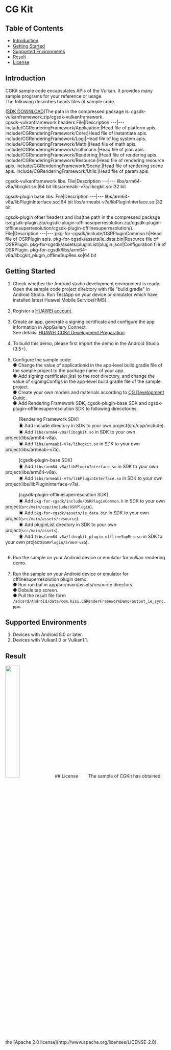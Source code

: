 # CG Kit

## Table of Contents
 * [Introduction](#introduction)
 * [Getting Started](#getting-started)
 * [Supported Environments](#supported-environments)
 * [Result](#result)
 * [License](#license)
## Introduction
CGKit sample code encapsulates APIs of the Vulkan. It provides many sample programs for your reference or usage.<br>
The following describes heads files of sample code.<br>

([SDK DOWNLOAD](https://developer.huawei.com/consumer/en/doc/development/HMSCore-Library-V5/sdk-download-0000001050441521-V5))The path in the compressed package is: cgsdk-vulkanframework.zip/cgsdk-vulkanframework.<br>
cgsdk-vulkanframework headers
 File|Description
 ---|---
 include/CGRenderingFramework/Application:|Head file of platform apis.
 include/CGRenderingFramework/Core:|Head file of instantiate apis.
 include/CGRenderingFramework/Log:|Head file of log system apis.
 include/CGRenderingFramework/Math:|Head file of math apis.
 include/CGRenderingFramework/nolhmann:|Head file of json apis.
 include/CGRenderingFramework/Rendering:|Head file of rendering apis.
 include/CGRenderingFramework/Resource:|Head file of rendering resource apis.
 include/CGRenderingFramework/Scene:|Head file of rendering scene apis.
 include/CGRenderingFramework/Utils:|Head file of param apis.

 cgsdk-vulkanframework libs.
 File|Description
 ---|---
 libs/arm64-v8a/libcgkit.so:|64 bit
 libs/armeabi-v7a/libcgkit.so:|32 bit

 cgsdk-plugin base libs.
 File|Description
 ---|---
 libs/arm64-v8a/libPluginInterface.so:|64 bit
 libs/armeabi-v7a/libPluginInterface.so:|32 bit

 cgsdk-plugin other headers and libs(the path in the compressed package is:cgsdk-plugin.zip/cgsdk-plugin-offlinesuperresolution.zip/cgsdk-plugin-offlinesuperresolution/cgsdk-plugin-offlinesuperresolution/).
 File|Description
 ---|---
 pkg-for-cgsdk/include/OSRPluginCommon.h|Head file of OSRPlugin apis.
 pkg-for-cgsdk/assets/ie_data.bin|Resource file of OSRPlugin.
 pkg-for-cgsdk/assets/pluginList/plugin.json|Configuration file of OSRPlugin.
 pkg-for-cgsdk/libs/arm64-v8a/libcgkit_plugin_offlineSupRes.so|64 bit

## Getting Started
1. Check whether the Android studio development environment is ready. Open the sample code project directory with file "build.gradle" in Android Studio. Run TestApp on your device or simulator which have installed latest Huawei Mobile Service(HMS).<br><br>
2. Register a [HUAWEI account](https://developer.huawei.com/consumer/en/).<br><br>
3. Create an app, generate a signing certificate and configure the app information in AppGallery Connect.<br>
   See details: [HUAWEI CGKit Development Preparation](https://developer.huawei.com/consumer/en/doc/development/HMSCore-Guides/environment-req-0000001050200019)<br><br>
4. To build this demo, please first import the demo in the Android Studio (3.5+).<br><br>
5. Configure the sample code:<br>
 ● Change the value of applicationid in the app-level build.gradle file of the sample project to the package name of your app.<br>
 ● Add signing certificate(.jks) to the root directory, and change the value of signingConfigs in the app-level build.gradle file of the sample project.<br>
 ● Create your own models and materials according to [CG Development Guide](https://developer.huawei.com/consumer/en/doc/development/HMSCore-Guides/demo-data-process-0000001050200023).<br>
 ● Add Rendering Framework SDK, cgsdk-plugin-base SDK and cgsdk-plugin-offlinesuperresolution SDK to following direcotories.<br>
       
　　　[Rendering Framework SDK]<br>
　　　◉ Add include directory in SDK to your own project(src/cpp/include).<br>
　　　◉ Add `libs/arm64-v8a/libcgkit.so` in SDK to your own project(libs/arm64-v8a).<br>
　　　◉ Add `libs/armeabi-v7a/libcgkit.so` in SDK to your own project(libs/armeabi-v7a).<br>
       
　　　[cgsdk-plugin-base SDK]<br>
　　　◉ Add `libs/arm64-v8a/libPluginInterface.so` in SDK to your own project(libs/arm64-v8a).<br>
　　　◉ Add `libs/armeabi-v7a/libPluginInterface.so` in SDK to your own project(libs/libPluginInterface-v7a).<br>
       
　　　[cgsdk-plugin-offlinesuperresolution SDK]<br>
　　　◉ Add `pkg-for-cgsdk/include/OSRPluginCommon.h` in SDK to your own project(`src/main/cpp/include/OSRPlugin`).<br>
　　　◉ Add `pkg-for-cgsdk/assets/ie_data.bin` in SDK to your own project(`src/main/assets/resource`).<br>
　　　◉ Add pluginList directory in SDK to your own project(`src/main/assets`).<br>
　　　◉ Add `libs/arm64-v8a/libcgkit_plugin_offlineSupRes.so` in SDK to your own project(`OSRPlugin/arm64-v8a`).<br><br>

6. Run the sample on your Android device or emulator for vulkan rendering demo.<br><br>
7. Run the sample on your Android device or emulator for offlinesuperresolution plugin demo:<br>
 ● Run run.bat in app/src/main/assets/resource directory.<br>
 ● Dobule tap screen.<br>
 ● Pull the result file form `/sdcard/Android/data/com.hisi.CGRenderFrameworkDemo/output_ie_sync.ppm`.<br>

## Supported Environments
1. Devices with Android 8.0 or later.<br>
2. Devices with Vulkan1.0 or Vulkan1.1.<br>

## Result
 <img src="CGRenderResult.jpg" width="30%" height="30%">
## License
　　The sample of CGKit has obtained the [Apache 2.0 license](http://www.apache.org/licenses/LICENSE-2.0).
